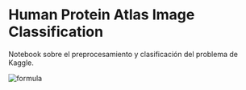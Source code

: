 # Human Protein Atlas Image Classification
Notebook sobre el preprocesamiento y clasificación del problema de Kaggle.


![formula](https://render.githubusercontent.com/render/math?math=%20left|x_{%201}%20x_{%202})

